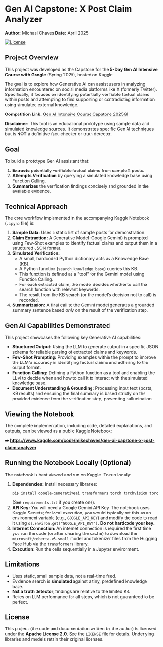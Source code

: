 # Gen AI Capstone: X Post Claim Analyzer

**Author:** Michael Chaves
**Date:** April 2025

[![License](https://img.shields.io/badge/License-Apache_2.0-blue.svg)](https://opensource.org/licenses/Apache-2.0)

## Project Overview

This project was developed as the Capstone for the **5-Day Gen AI Intensive Course with Google** (Spring 2025), hosted on Kaggle.

The goal is to explore how Generative AI can assist users in analyzing information encountered on social media platforms like X (formerly Twitter). Specifically, it focuses on identifying potentially verifiable factual claims within posts and attempting to find supporting or contradicting information using simulated external knowledge.

**Competition Link:** [Gen AI Intensive Course Capstone 2025Q1](https://www.kaggle.com/competitions/gen-ai-intensive-course-capstone-2025q1)

**Disclaimer:** This tool is an educational prototype using sample data and simulated knowledge sources. It demonstrates specific Gen AI techniques but is **NOT** a definitive fact-checker or truth detector.

## Goal

To build a prototype Gen AI assistant that:
1.  **Extracts** potentially verifiable factual claims from sample X posts.
2.  **Attempts Verification** by querying a simulated knowledge base using Function Calling.
3.  **Summarizes** the verification findings concisely and grounded in the available evidence.

## Technical Approach

The core workflow implemented in the accompanying Kaggle Notebook (`.ipynb` file) is:
1.  **Sample Data:** Uses a static list of sample posts for demonstration.
2.  **Claim Extraction:** A Generative Model (Google Gemini) is prompted using Few-Shot examples to identify factual claims and output them in a structured JSON format.
3.  **Simulated Verification:**
    * A small, hardcoded Python dictionary acts as a Knowledge Base (KB).
    * A Python function (`search_knowledge_base`) queries this KB.
    * This function is defined as a "tool" for the Gemini model using Function Calling.
    * For each extracted claim, the model decides whether to call the search function with relevant keywords.
    * The result from the KB search (or the model's decision not to call) is recorded.
4.  **Summarization:** A final call to the Gemini model generates a grounded summary sentence based *only* on the result of the verification step.

## Gen AI Capabilities Demonstrated

This project showcases the following key Generative AI capabilities:

* **Structured Output:** Using the LLM to generate output in a specific JSON schema for reliable parsing of extracted claims and keywords.
* **Few-Shot Prompting:** Providing examples within the prompt to improve the LLM's accuracy in identifying factual claims and adhering to the output format.
* **Function Calling:** Defining a Python function as a tool and enabling the LLM to decide when and how to call it to interact with the simulated knowledge base.
* **Document Understanding & Grounding:** Processing input text (posts, KB results) and ensuring the final summary is based strictly on the provided evidence from the verification step, preventing hallucination.

## Viewing the Notebook

The complete implementation, including code, detailed explanations, and outputs, can be viewed as a public Kaggle Notebook:

**➡️ https://www.kaggle.com/code/mikechaves/gen-ai-capstone-x-post-claim-analyzer**

## Running the Notebook Locally (Optional)

The notebook is best viewed and run on Kaggle. To run locally:

1.  **Dependencies:** Install necessary libraries:
    ```bash
    pip install google-generativeai transformers torch torchvision torchaudio # Add others if used
    ```
    (See `requirements.txt` if you create one).
2.  **API Key:** You will need a Google Gemini API Key. The notebook uses Kaggle Secrets; for local execution, you would typically set this as an environment variable (e.g., `GOOGLE_API_KEY`) and modify the code to read it using `os.environ.get("GOOGLE_API_KEY")`. **Do not hardcode your key.**
3.  **Internet Connection:** An internet connection is required the first time you run the code (or after clearing the cache) to download the `microsoft/deberta-v3-small` model and tokenizer files from the Hugging Face Hub via the `transformers` library.
4.  **Execution:** Run the cells sequentially in a Jupyter environment.

## Limitations

* Uses static, small sample data, not a real-time feed.
* Evidence search is **simulated** against a tiny, predefined knowledge base.
* **Not a truth detector**; findings are relative to the limited KB.
* Relies on LLM performance for all steps, which is not guaranteed to be perfect.

## License

This project (the code and documentation written by the author) is licensed under the **Apache License 2.0**. See the `LICENSE` file for details. Underlying libraries and models retain their original licenses.
